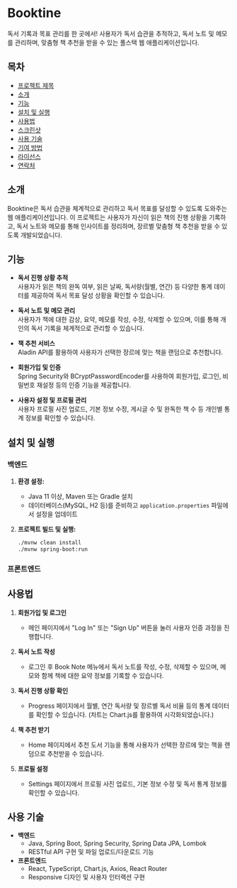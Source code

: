 # Booktine

독서 기록과 목표 관리를 한 곳에서! 사용자가 독서 습관을 추적하고, 독서 노트 및 메모를 관리하며, 맞춤형 책 추천을 받을 수 있는 풀스택 웹 애플리케이션입니다.
## 목차

- [프로젝트 제목](#프로젝트-제목)
- [소개](#소개)
- [기능](#기능)
- [설치 및 실행](#설치-및-실행)
- [사용법](#사용법)
- [스크린샷](#스크린샷)
- [사용 기술](#사용-기술)
- [기여 방법](#기여-방법)
- [라이선스](#라이선스)
- [연락처](#연락처)

## 소개

Booktine은 독서 습관을 체계적으로 관리하고 독서 목표를 달성할 수 있도록 도와주는 웹 애플리케이션입니다.
이 프로젝트는 사용자가 자신이 읽은 책의 진행 상황을 기록하고, 독서 노트와 메모를 통해 인사이트를 정리하며, 장르별 맞춤형 책 추천을 받을 수 있도록 개발되었습니다.

## 기능

- **독서 진행 상황 추적**  
  사용자가 읽은 책의 완독 여부, 읽은 날짜, 독서량(월별, 연간) 등 다양한 통계 데이터를 제공하여 독서 목표 달성 상황을 확인할 수 있습니다.

- **독서 노트 및 메모 관리**  
  사용자가 책에 대한 감상, 요약, 메모를 작성, 수정, 삭제할 수 있으며, 이를 통해 개인의 독서 기록을 체계적으로 관리할 수 있습니다.

- **책 추천 서비스**  
  Aladin API를 활용하여 사용자가 선택한 장르에 맞는 책을 랜덤으로 추천합니다.

- **회원가입 및 인증**  
  Spring Security와 BCryptPasswordEncoder를 사용하여 회원가입, 로그인, 비밀번호 재설정 등의 인증 기능을 제공합니다.

- **사용자 설정 및 프로필 관리**  
  사용자 프로필 사진 업로드, 기본 정보 수정, 게시글 수 및 완독한 책 수 등 개인별 통계 정보를 확인할 수 있습니다.


## 설치 및 실행

### 백엔드

1. **환경 설정:**
    - Java 11 이상, Maven 또는 Gradle 설치
    - 데이터베이스(MySQL, H2 등)를 준비하고 `application.properties` 파일에서 설정을 업데이트

2. **프로젝트 빌드 및 실행:**
   ```bash
   ./mvnw clean install
   ./mvnw spring-boot:run

### 프론트엔드

## 사용법

1. **회원가입 및 로그인**
   - 메인 페이지에서 "Log In" 또는 "Sign Up" 버튼을 눌러 사용자 인증 과정을 진행합니다.

2. **독서 노트 작성**
   - 로그인 후 Book Note 메뉴에서 독서 노트를 작성, 수정, 삭제할 수 있으며, 메모와 함께 책에 대한 요약 정보를 기록할 수 있습니다.

3. **독서 진행 상황 확인**
   - Progress 페이지에서 월별, 연간 독서량 및 장르별 독서 비율 등의 통계 데이터를 확인할 수 있습니다.
   (차트는 Chart.js를 활용하여 시각화되었습니다.)

4. **책 추천 받기**
   - Home 페이지에서 추천 도서 기능을 통해 사용자가 선택한 장르에 맞는 책을 랜덤으로 추천받을 수 있습니다.

5. **프로필 설정**
   - Settings 페이지에서 프로필 사진 업로드, 기본 정보 수정 및 독서 통계 정보를 확인할 수 있습니다.


## 사용 기술

- **백엔드**  
  - Java, Spring Boot, Spring Security, Spring Data JPA, Lombok
  - RESTful API 구현 및 파일 업로드/다운로드 기능
- **프론트엔드** 
  - React, TypeScript, Chart.js, Axios, React Router
  - Responsive 디자인 및 사용자 인터랙션 구현